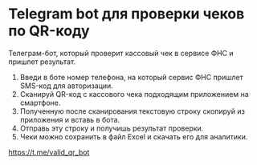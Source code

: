 # Telegram bot для проверки чеков по QR-коду

Телеграм-бот, который проверит кассовый чек в сервисе ФНС и пришлет результат.

1. Введи в боте номер телефона, на который сервис ФНС пришлет SMS-код для авторизации.
2. Сканируй QR-код с кассового чека подходящим приложением на смартфоне.
3. Полученную после сканирования текстовую строку скопируй из приложения и вставь в бота.
4. Отправь эту строку и получишь результат проверки.
5. Чеки можно сохранить в файл Excel и скачать его для аналитики.

https://t.me/valid_qr_bot
